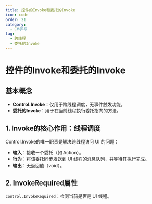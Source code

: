```yaml
---
title: 控件的Invoke​​和委托的Invoke​​
icon: code
order: 21
category:
  - C#学习
tag:
  - 跨线程
  - 委托的Invoke​​
---
```


# 控件的Invoke和委托的Invoke

## 基本概念

- **Control.Invoke**：仅用于跨线程调度，无事件触发功能。
- **委托的Invoke**：用于在当前线程执行委托指向的方法。

## 1. Invoke的核心作用：线程调度

Control.Invoke的唯一职责是解决跨线程访问 UI 的问题：

- **输入**：接收一个委托（如 Action）。
- **行为**：将该委托同步发送到 UI 线程的消息队列，并等待其执行完成。
- **输出**：无返回值（void）。

## 2. InvokeRequired属性

`control.InvokeRequired`：检测当前是否是 UI 线程。